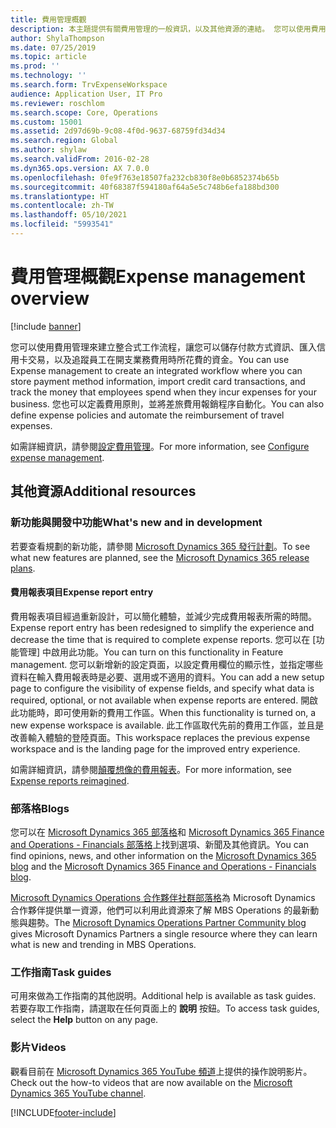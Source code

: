 ```yaml
---
title: 費用管理概觀
description: 本主題提供有關費用管理的一般資訊，以及其他資源的連結。 您可以使用費用管理來建立整合式工作流程，讓您可以儲存付款方式資訊、匯入信用卡交易，以及追蹤員工在開支業務費用時所花費的資金。
author: ShylaThompson
ms.date: 07/25/2019
ms.topic: article
ms.prod: ''
ms.technology: ''
ms.search.form: TrvExpenseWorkspace
audience: Application User, IT Pro
ms.reviewer: roschlom
ms.search.scope: Core, Operations
ms.custom: 15001
ms.assetid: 2d97d69b-9c08-4f0d-9637-68759fd34d34
ms.search.region: Global
ms.author: shylaw
ms.search.validFrom: 2016-02-28
ms.dyn365.ops.version: AX 7.0.0
ms.openlocfilehash: 0fe9f763e18507fa232cb830f8e0b6852374b65b
ms.sourcegitcommit: 40f68387f594180af64a5e5c748b6efa188bd300
ms.translationtype: HT
ms.contentlocale: zh-TW
ms.lasthandoff: 05/10/2021
ms.locfileid: "5993541"
---
```

# <a name="expense-management-overview"></a><span data-ttu-id="0d2db-104">費用管理概觀</span><span class="sxs-lookup"><span data-stu-id="0d2db-104">Expense management overview</span></span>

[!include [banner](../includes/banner.md)]

<span data-ttu-id="0d2db-105">您可以使用費用管理來建立整合式工作流程，讓您可以儲存付款方式資訊、匯入信用卡交易，以及追蹤員工在開支業務費用時所花費的資金。</span><span class="sxs-lookup"><span data-stu-id="0d2db-105">You can use Expense management to create an integrated workflow where you can store payment method information, import credit card transactions, and track the money that employees spend when they incur expenses for your business.</span></span> <span data-ttu-id="0d2db-106">您也可以定義費用原則，並將差旅費用報銷程序自動化。</span><span class="sxs-lookup"><span data-stu-id="0d2db-106">You can also define expense policies and automate the reimbursement of travel expenses.</span></span>

<span data-ttu-id="0d2db-107">如需詳細資訊，請參閱[設定費用管理](plan-expense-management.md)。</span><span class="sxs-lookup"><span data-stu-id="0d2db-107">For more information, see [Configure expense management](plan-expense-management.md).</span></span>

## <a name="additional-resources"></a><span data-ttu-id="0d2db-108">其他資源</span><span class="sxs-lookup"><span data-stu-id="0d2db-108">Additional resources</span></span>

### <a name="whats-new-and-in-development"></a><span data-ttu-id="0d2db-109">新功能與開發中功能</span><span class="sxs-lookup"><span data-stu-id="0d2db-109">What's new and in development</span></span>

<span data-ttu-id="0d2db-110">若要查看規劃的新功能，請參閱 [Microsoft Dynamics 365 發行計劃](/dynamics365/release-plans/)。</span><span class="sxs-lookup"><span data-stu-id="0d2db-110">To see what new features are planned, see the [Microsoft Dynamics 365 release plans](/dynamics365/release-plans/).</span></span>

#### <a name="expense-report-entry"></a><span data-ttu-id="0d2db-111">費用報表項目</span><span class="sxs-lookup"><span data-stu-id="0d2db-111">Expense report entry</span></span>

<span data-ttu-id="0d2db-112">費用報表項目經過重新設計，可以簡化體驗，並減少完成費用報表所需的時間。</span><span class="sxs-lookup"><span data-stu-id="0d2db-112">Expense report entry has been redesigned to simplify the experience and decrease the time that is required to complete expense reports.</span></span> <span data-ttu-id="0d2db-113">您可以在 [功能管理] 中啟用此功能。</span><span class="sxs-lookup"><span data-stu-id="0d2db-113">You can turn on this functionality in Feature management.</span></span> <span data-ttu-id="0d2db-114">您可以新增新的設定頁面，以設定費用欄位的顯示性，並指定哪些資料在輸入費用報表時是必要、選用或不適用的資料。</span><span class="sxs-lookup"><span data-stu-id="0d2db-114">You can add a new setup page to configure the visibility of expense fields, and specify what data is required, optional, or not available when expense reports are entered.</span></span> <span data-ttu-id="0d2db-115">開啟此功能時，即可使用新的費用工作區。</span><span class="sxs-lookup"><span data-stu-id="0d2db-115">When this functionality is turned on, a new expense workspace is available.</span></span> <span data-ttu-id="0d2db-116">此工作區取代先前的費用工作區，並且是改善輸入體驗的登陸頁面。</span><span class="sxs-lookup"><span data-stu-id="0d2db-116">This workspace replaces the previous expense workspace and is the landing page for the improved entry experience.</span></span>

<span data-ttu-id="0d2db-117">如需詳細資訊，請參閱[顛覆想像的費用報表](ExpenseWorkspaceNew.md)。</span><span class="sxs-lookup"><span data-stu-id="0d2db-117">For more information, see [Expense reports reimagined](ExpenseWorkspaceNew.md).</span></span>

### <a name="blogs"></a><span data-ttu-id="0d2db-118">部落格</span><span class="sxs-lookup"><span data-stu-id="0d2db-118">Blogs</span></span>

<span data-ttu-id="0d2db-119">您可以在 [Microsoft Dynamics 365 部落格](https://community.dynamics.com/b/msftdynamicsblog?c=Enterprise)和 [Microsoft Dynamics 365 Finance and Operations - Financials 部落格](https://community.dynamics.com/365/financeandoperations/b/financials)上找到選項、新聞及其他資訊。</span><span class="sxs-lookup"><span data-stu-id="0d2db-119">You can find opinions, news, and other information on the [Microsoft Dynamics 365 blog](https://community.dynamics.com/b/msftdynamicsblog?c=Enterprise) and the [Microsoft Dynamics 365 Finance and Operations - Financials blog](https://community.dynamics.com/365/financeandoperations/b/financials).</span></span>

<span data-ttu-id="0d2db-120">[Microsoft Dynamics Operations 合作夥伴社群部落格](https://community.dynamics.com/partner/b/operationspartnercommunityblog)為 Microsoft Dynamics 合作夥伴提供單一資源，他們可以利用此資源來了解 MBS Operations 的最新動態與趨勢。</span><span class="sxs-lookup"><span data-stu-id="0d2db-120">The [Microsoft Dynamics Operations Partner Community blog](https://community.dynamics.com/partner/b/operationspartnercommunityblog) gives Microsoft Dynamics Partners a single resource where they can learn what is new and trending in MBS Operations.</span></span>

### <a name="task-guides"></a><span data-ttu-id="0d2db-121">工作指南</span><span class="sxs-lookup"><span data-stu-id="0d2db-121">Task guides</span></span>

<span data-ttu-id="0d2db-122">可用來做為工作指南的其他説明。</span><span class="sxs-lookup"><span data-stu-id="0d2db-122">Additional help is available as task guides.</span></span> <span data-ttu-id="0d2db-123">若要存取工作指南，請選取在任何頁面上的 **說明** 按鈕。</span><span class="sxs-lookup"><span data-stu-id="0d2db-123">To access task guides, select the **Help** button on any page.</span></span>

### <a name="videos"></a><span data-ttu-id="0d2db-124">影片</span><span class="sxs-lookup"><span data-stu-id="0d2db-124">Videos</span></span>

<span data-ttu-id="0d2db-125">觀看目前在 [Microsoft Dynamics 365 YouTube 頻道](https://www.youtube.com/channel/UCJGCg4rB3QSs8y_1FquelBQ)上提供的操作說明影片。</span><span class="sxs-lookup"><span data-stu-id="0d2db-125">Check out the how-to videos that are now available on the [Microsoft Dynamics 365 YouTube channel](https://www.youtube.com/channel/UCJGCg4rB3QSs8y_1FquelBQ).</span></span>


[!INCLUDE[footer-include](../includes/footer-banner.md)]